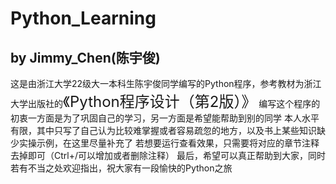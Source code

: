# Python_Learning
## by Jimmy_Chen(陈宇俊)
这是由浙江大学22级大一本科生陈宇俊同学编写的Python程序，参考教材为浙江大学出版社的<font size=5>《Python程序设计（第2版）》</font>
编写这个程序的初衷一方面是为了巩固自己的学习，另一方面是希望能帮助到别的同学
本人水平有限，其中只写了自己认为比较难掌握或者容易疏忽的地方，以及书上某些知识缺少实操示例，在这里尽量补充了
若想要运行查看效果，只需要将对应的章节注释去掉即可（Ctrl+/可以增加或者删除注释）
最后，希望可以真正帮助到大家，同时若有不当之处欢迎指出，祝大家有一段愉快的Python之旅
